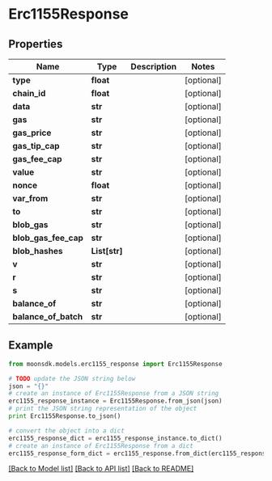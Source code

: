 # Erc1155Response


## Properties

Name | Type | Description | Notes
------------ | ------------- | ------------- | -------------
**type** | **float** |  | [optional] 
**chain_id** | **float** |  | [optional] 
**data** | **str** |  | [optional] 
**gas** | **str** |  | [optional] 
**gas_price** | **str** |  | [optional] 
**gas_tip_cap** | **str** |  | [optional] 
**gas_fee_cap** | **str** |  | [optional] 
**value** | **str** |  | [optional] 
**nonce** | **float** |  | [optional] 
**var_from** | **str** |  | [optional] 
**to** | **str** |  | [optional] 
**blob_gas** | **str** |  | [optional] 
**blob_gas_fee_cap** | **str** |  | [optional] 
**blob_hashes** | **List[str]** |  | [optional] 
**v** | **str** |  | [optional] 
**r** | **str** |  | [optional] 
**s** | **str** |  | [optional] 
**balance_of** | **str** |  | [optional] 
**balance_of_batch** | **str** |  | [optional] 

## Example

```python
from moonsdk.models.erc1155_response import Erc1155Response

# TODO update the JSON string below
json = "{}"
# create an instance of Erc1155Response from a JSON string
erc1155_response_instance = Erc1155Response.from_json(json)
# print the JSON string representation of the object
print Erc1155Response.to_json()

# convert the object into a dict
erc1155_response_dict = erc1155_response_instance.to_dict()
# create an instance of Erc1155Response from a dict
erc1155_response_form_dict = erc1155_response.from_dict(erc1155_response_dict)
```
[[Back to Model list]](../README.md#documentation-for-models) [[Back to API list]](../README.md#documentation-for-api-endpoints) [[Back to README]](../README.md)


